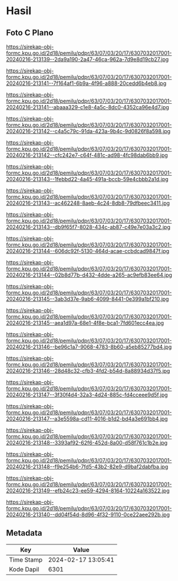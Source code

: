 # Hasil

## Foto C Plano

https://sirekap-obj-formc.kpu.go.id/2d18/pemilu/pdpr/63/07/03/20/17/6307032017001-20240216-213139--2da9a190-2a47-46ca-962a-7d9e8d19cb27.jpg

https://sirekap-obj-formc.kpu.go.id/2d18/pemilu/pdpr/63/07/03/20/17/6307032017001-20240216-213141--7f164af1-6b9a-4f96-a888-20cedd6b4eb8.jpg

https://sirekap-obj-formc.kpu.go.id/2d18/pemilu/pdpr/63/07/03/20/17/6307032017001-20240216-213141--abaaa329-c1e8-4a5c-8dc0-4352ca96e4d7.jpg

https://sirekap-obj-formc.kpu.go.id/2d18/pemilu/pdpr/63/07/03/20/17/6307032017001-20240216-213142--c4a5c79c-91da-423a-9b4c-9d0826f8a598.jpg

https://sirekap-obj-formc.kpu.go.id/2d18/pemilu/pdpr/63/07/03/20/17/6307032017001-20240216-213142--cfc242e7-c64f-481c-ad98-4fc98dab6bb9.jpg

https://sirekap-obj-formc.kpu.go.id/2d18/pemilu/pdpr/63/07/03/20/17/6307032017001-20240216-213143--1febbd22-4a45-491a-bccb-59e4cbbb2a1d.jpg

https://sirekap-obj-formc.kpu.go.id/2d18/pemilu/pdpr/63/07/03/20/17/6307032017001-20240216-213143--ac462248-8aeb-4c24-8db8-79dfbeec3411.jpg

https://sirekap-obj-formc.kpu.go.id/2d18/pemilu/pdpr/63/07/03/20/17/6307032017001-20240216-213143--db9f65f7-8028-434c-ab87-c49e7e03a3c2.jpg

https://sirekap-obj-formc.kpu.go.id/2d18/pemilu/pdpr/63/07/03/20/17/6307032017001-20240216-213144--606dc92f-5130-464d-acae-ccbdcad9847f.jpg

https://sirekap-obj-formc.kpu.go.id/2d18/pemilu/pdpr/63/07/03/20/17/6307032017001-20240216-213144--02b8d77b-d432-4dde-a265-ac9efb83ee64.jpg

https://sirekap-obj-formc.kpu.go.id/2d18/pemilu/pdpr/63/07/03/20/17/6307032017001-20240216-213145--3ab3d37e-9ab6-4099-8441-0e399a1bf210.jpg

https://sirekap-obj-formc.kpu.go.id/2d18/pemilu/pdpr/63/07/03/20/17/6307032017001-20240216-213145--aea1d97a-68e1-4f8e-bca1-7fd601ecc4ea.jpg

https://sirekap-obj-formc.kpu.go.id/2d18/pemilu/pdpr/63/07/03/20/17/6307032017001-20240216-213146--be96c1a7-9068-4783-8b60-a5eb85277bd4.jpg

https://sirekap-obj-formc.kpu.go.id/2d18/pemilu/pdpr/63/07/03/20/17/6307032017001-20240216-213146--28d48c32-cfb3-4fd2-b54d-8a88934d37f5.jpg

https://sirekap-obj-formc.kpu.go.id/2d18/pemilu/pdpr/63/07/03/20/17/6307032017001-20240216-213147--3f30f4d4-32a3-4d24-885c-fd4cceee9d5f.jpg

https://sirekap-obj-formc.kpu.go.id/2d18/pemilu/pdpr/63/07/03/20/17/6307032017001-20240216-213147--a3e5598a-cd11-4016-b1d2-bd4a3e691bb4.jpg

https://sirekap-obj-formc.kpu.go.id/2d18/pemilu/pdpr/63/07/03/20/17/6307032017001-20240216-213148--3393af92-62f6-452d-8a00-d58f761c1b2e.jpg

https://sirekap-obj-formc.kpu.go.id/2d18/pemilu/pdpr/63/07/03/20/17/6307032017001-20240216-213148--f9e254b6-7fd5-43b2-82e9-d9baf2dabfba.jpg

https://sirekap-obj-formc.kpu.go.id/2d18/pemilu/pdpr/63/07/03/20/17/6307032017001-20240216-213149--efb24c23-ee59-4294-8164-10224a163522.jpg

https://sirekap-obj-formc.kpu.go.id/2d18/pemilu/pdpr/63/07/03/20/17/6307032017001-20240216-213140--dd04f54d-8d96-4f32-9110-0ce22aee292b.jpg


## Metadata

| Key        | Value               |
| ---------- | ------------------- |
| Time Stamp | 2024-02-17 13:05:41 |
| Kode Dapil | 6301                |



